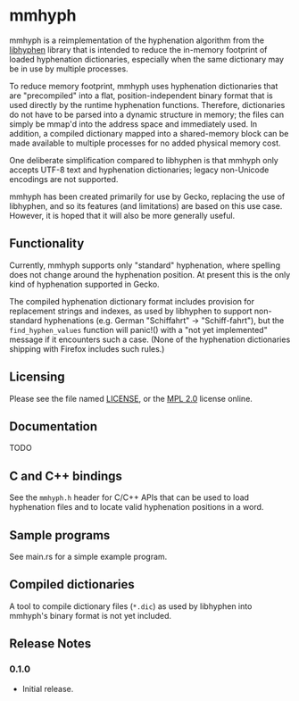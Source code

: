 # mmhyph

mmhyph is a reimplementation of the hyphenation algorithm from the
[libhyphen](https://github.com/hunspell/hyphen) library
that is intended to reduce the in-memory footprint of loaded
hyphenation dictionaries, especially when the same dictionary
may be in use by multiple processes.

To reduce memory footprint, mmhyph uses hyphenation dictionaries that are
"precompiled" into a flat, position-independent binary format that is used
directly by the runtime hyphenation functions.
Therefore, dictionaries do not have to be parsed into a dynamic structure in memory;
the files can simply be mmap'd into the address space and immediately used.
In addition, a compiled dictionary mapped into a shared-memory block
can be made available to multiple processes for no added physical memory cost.

One deliberate simplification compared to libhyphen
is that mmhyph only accepts UTF-8 text and hyphenation dictionaries;
legacy non-Unicode encodings are not supported.

mmhyph has been created primarily for use by Gecko, replacing the use of libhyphen,
and so its features (and limitations) are based on this use case.
However, it is hoped that it will also be more generally useful.

## Functionality

Currently, mmhyph supports only "standard" hyphenation, where spelling does not
change around the hyphenation position. At present this is the only kind of
hyphenation supported in Gecko.

The compiled hyphenation dictionary format includes provision for replacement
strings and indexes, as used by libhyphen to support non-standard hyphenations
(e.g. German "Schiffahrt" -> "Schiff-fahrt"), but the `find_hyphen_values` function
will panic!() with a "not yet implemented" message if it encounters such a case.
(None of the hyphenation dictionaries shipping with Firefox includes such rules.)

## Licensing

Please see the file named
[LICENSE](https://github.com/jfkthame/mmhyph/blob/master/LICENSE),
or the [MPL 2.0](https://www.mozilla.org/en-US/MPL/2.0/) license online.

## Documentation

TODO

## C and C++ bindings

See the `mmhyph.h` header for C/C++ APIs that can be used to load hyphenation files
and to locate valid hyphenation positions in a word.

## Sample programs

See main.rs for a simple example program.

## Compiled dictionaries

A tool to compile dictionary files (`*.dic`) as used by libhyphen
into mmhyph's binary format is not yet included.

## Release Notes

### 0.1.0

* Initial release.
